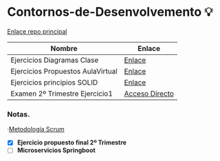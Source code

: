 # Contornos-de-Desenvolvemento 💡

[Enlace repo principal](https://github.com/MateoCarballo/Principal)

| Nombre | Enlace |
| --- | --- |
| Ejercicios Diagramas Clase | [Enlace](./02_Segundo%20Trimestre/Ejercicios-Diagramas/) |
| Ejercicios Propuestos AulaVirtual | [Enlace](./02_Segundo%20Trimestre/Ejercicios-Diagramas-AulaVirtual/) |
| Ejercicios principios SOLID | [Enlace](./02_Segundo%20Trimestre/Ejercicios-Principios-SOLID/) |
|Examen 2º Trimestre Ejercicio1|[Acceso Directo](./02_Segundo%20Trimestre/Examen-Tercer_Trimestre/Ejercicio_01/)|
### Notas.
 
 ·[Metodología Scrum](https://github.com/MateoCarballo/SCRUM/blob/main/README.md)
 
 <!--TODO 

 Incluir en el indice el microproyecto
-->

- [x] **Ejercicio propuesto final 2º Trimestre**
- [ ] **Microservicios Springboot**
